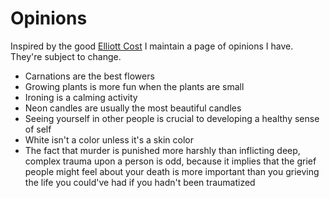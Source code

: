 # Opinions
Inspired by the good [Elliott Cost](https://elliott.computer/pages/opinion/) I maintain a page of opinions I have. They're subject to change.

- Carnations are the best flowers
- Growing plants is more fun when the plants are small
- Ironing is a calming activity
- Neon candles are usually the most beautiful candles
- Seeing yourself in other people is crucial to developing a healthy sense of self
- White isn't a color unless it's a skin color
- The fact that murder is punished more harshly than inflicting deep, complex trauma upon a person is odd, because it implies that the grief people might feel about your death is more important than you grieving the life you could've had if you hadn't been traumatized